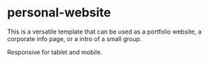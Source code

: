 # personal-website
This is a versatile template that can be used as a portfolio website, a corporate info page, or a intro of a small group.

Responsive for tablet and mobile.
